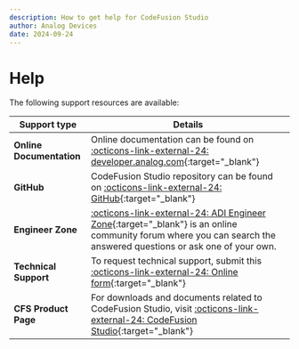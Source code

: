 ```yaml
---
description: How to get help for CodeFusion Studio
author: Analog Devices
date: 2024-09-24
---
```


# Help

The following support resources are available:

| Support type             | Details                                                                                                                                                                                   |
| ------------------------ | ----------------------------------------------------------------------------------------------------------------------------------------------------------------------------------------- |
| **Online Documentation** | Online documentation can be found on [:octicons-link-external-24: developer.analog.com](https://developer.analog.com/docs/codefusion-studio/1.0.0/){:target="_blank"}                              |
| **GitHub**               | CodeFusion Studio repository can be found on [:octicons-link-external-24: GitHub](https://github.com/analogdevicesinc/codefusion-studio){:target="_blank"}                                |
| **Engineer Zone**        | [:octicons-link-external-24: ADI Engineer Zone](https://ez.analog.com){:target="_blank"} is an online community forum where you can search the answered questions or ask one of your own. |
| **Technical Support**    | To request technical support, submit this [:octicons-link-external-24: Online form](https://support.analog.com/en-US/technical-support/create-case-techsupport/){:target="_blank"}        |
| **CFS Product Page**     | For downloads and documents related to CodeFusion Studio, visit [:octicons-link-external-24: CodeFusion Studio](https://analog.com/CodeFusionStudio){:target="_blank"}                    |
